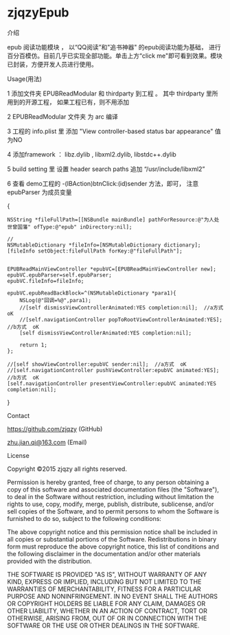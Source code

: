 # zjqzyEpub

介绍

epub 阅读功能模块 ， 以“QQ阅读”和"追书神器" 的epub阅读功能为基础，
进行百分百模仿。目前几乎已实现全部功能。单击上方“click me"即可看到效果。模块已封装，方便开发人员进行使用。

Usage(用法)

1 添加文件夹 EPUBReadModular 和 thirdparty 到工程 。 其中 thirdparty 里所用到的开源工程， 如果工程已有，则不用添加

2 EPUBReadModular 文件夹 为 arc 编译

3 工程的 info.plist 里 添加 "View controller-based status bar appearance" 值为NO

4 添加framework ： libz.dylib , libxml2.dylib, libstdc++.dylib 

5 build setting 里 设置 header search paths 追加 “/usr/include/libxml2”

6 查看 demo工程的  -(IBAction)btnClick:(id)sender 方法，即可， 注意 epubParser 为成员变量

{

    NSString *fileFullPath=[[NSBundle mainBundle] pathForResource:@"为人处世曾国藩" ofType:@"epub" inDirectory:nil];
    
    //
    NSMutableDictionary *fileInfo=[NSMutableDictionary dictionary];
    [fileInfo setObject:fileFullPath forKey:@"fileFullPath"];
    
    
    EPUBReadMainViewController *epubVC=[EPUBReadMainViewController new];
    epubVC.epubParser=self.epubParser;
    epubVC.fileInfo=fileInfo;
    
    epubVC.epubReadBackBlock=^(NSMutableDictionary *para1){
        NSLog(@"回调=%@",para1);
        //[self dismissViewControllerAnimated:YES completion:nil];  //a方式  oK
        //[self.navigationController popToRootViewControllerAnimated:YES];    //b方式  oK
        [self dismissViewControllerAnimated:YES completion:nil];
        
        return 1;
    };
    
    //[self showViewController:epubVC sender:nil];  //a方式  oK
    //[self.navigationController pushViewController:epubVC animated:YES];  //b方式  oK
    [self.navigationController presentViewController:epubVC animated:YES completion:nil];
}


Contact

https://github.com/zjqzy  (GitHub)

zhu.jian.qi@163.com  (Email)


License

Copyright ©2015 zjqzy all rights reserved.

Permission is hereby granted, free of charge, to any person obtaining a copy of this software and associated documentation files (the "Software"), to deal in the Software without restriction, including without limitation the rights to use, copy, modify, merge, publish, distribute, sublicense, and/or sell copies of the Software, and to permit persons to whom the Software is furnished to do so, subject to the following conditions:

The above copyright notice and this permission notice shall be included in all copies or substantial portions of the Software. Redistributions in binary form must reproduce the above copyright notice, this list of conditions and the following disclaimer in the documentation and/or other materials provided with the distribution.

THE SOFTWARE IS PROVIDED "AS IS", WITHOUT WARRANTY OF ANY KIND, EXPRESS OR IMPLIED, INCLUDING BUT NOT LIMITED TO THE WARRANTIES OF MERCHANTABILITY, FITNESS FOR A PARTICULAR PURPOSE AND NONINFRINGEMENT. IN NO EVENT SHALL THE AUTHORS OR COPYRIGHT HOLDERS BE LIABLE FOR ANY CLAIM, DAMAGES OR OTHER LIABILITY, WHETHER IN AN ACTION OF CONTRACT, TORT OR OTHERWISE, ARISING FROM, OUT OF OR IN CONNECTION WITH THE SOFTWARE OR THE USE OR OTHER DEALINGS IN THE SOFTWARE.
